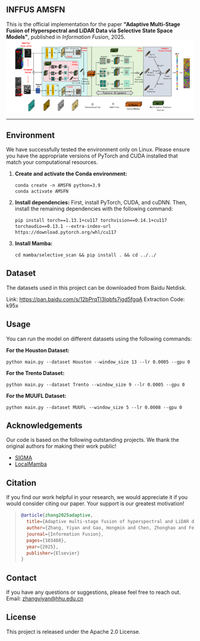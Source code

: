 ## INFFUS AMSFN
This is the official implementation for the paper **"Adaptive Multi-Stage Fusion of Hyperspectral and LiDAR Data via Selective State Space Models"**, published in *Information Fusion*, 2025.
![AMSFN](https://github.com/zhangyiyan001/AMSFN/blob/main/framework.png)
****


## Environment

We have successfully tested the environment only on Linux. Please ensure you have the appropriate versions of PyTorch and CUDA installed that match your computational resources.

1.  **Create and activate the Conda environment:**
    ```shell
    conda create -n AMSFN python=3.9
    conda activate AMSFN
    ```

2.  **Install dependencies:**
    First, install PyTorch, CUDA, and cuDNN. Then, install the remaining dependencies with the following command:
    ```shell
    pip install torch==1.13.1+cu117 torchvision==0.14.1+cu117 torchaudio==0.13.1 --extra-index-url https://download.pytorch.org/whl/cu117
    ```

3.  **Install Mamba:**
    ```shell
    cd mamba/selective_scan && pip install . && cd ../../
    ```

## Dataset

The datasets used in this project can be downloaded from Baidu Netdisk.

Link: https://pan.baidu.com/s/12bPrqTl3Iqbfs7jgd5fgqA
Extraction Code: k95x


## Usage

You can run the model on different datasets using the following commands:

**For the Houston Dataset:**
```shell
python main.py --dataset Houston --window_size 13 --lr 0.0005 --gpu 0
```

**For the Trento Dataset:**
```shell
python main.py --dataset Trento --window_size 9 --lr 0.0005 --gpu 0
```

**For the MUUFL Dataset:**
```shell
python main.py --dataset MUUFL --window_size 5 --lr 0.0008 --gpu 0
```

## Acknowledgements

Our code is based on the following outstanding projects. We thank the original authors for making their work public!

*   [SIGMA](https://github.com/zifuwan/Sigma)
*   [LocalMamba](https://github.com/hunto/LocalMamba)


## Citation

If you find our work helpful in your research, we would appreciate it if you would consider citing our paper. Your support is our greatest motivation!

> ```bibtex
> @article{zhang2025adaptive,
>   title={Adaptive multi-stage fusion of hyperspectral and LiDAR data via selective state space models},
>   author={Zhang, Yiyan and Gao, Hongmin and Chen, Zhonghao and Fei, Shuyu and Zhou, Jun and Ghamisi, Pedram and Zhang, Bing},
>   journal={Information Fusion},
>   pages={103488},
>   year={2025},
>   publisher={Elsevier}
> }
> ```


## Contact

If you have any questions or suggestions, please feel free to reach out.
Email: zhangyiyan@hhu.edu.cn

## License

This project is released under the Apache 2.0 License.



